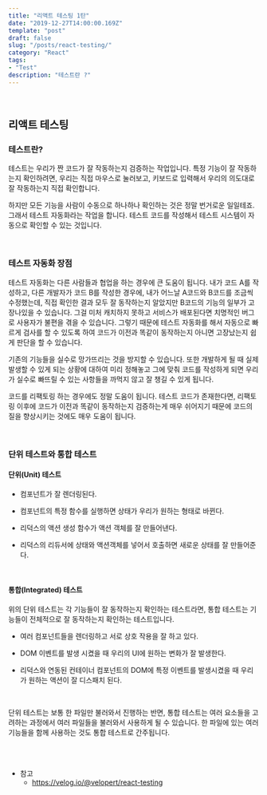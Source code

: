```yaml
---
title: "리액트 테스팅 1탄"
date: "2019-12-27T14:00:00.169Z"
template: "post"
draft: false
slug: "/posts/react-testing/"
category: "React"
tags:
- "Test"
description: "테스트란 ?"
---
```


<br>

## 리액트 테스팅

### 테스트란?

테스트는 우리가 짠 코드가 잘 작동하는지 검증하는 작업입니다. 특정 기능이 잘 작동하는지 확인하려면, 우리는 직접 마우스로 눌러보고, 키보드로 입력해서 우리의 의도대로 잘 작동하는지 직접 확인합니다.

하지만 모든 기능을 사람이 수동으로 하나하나 확인하는 것은 정말 번거로운 일일테죠. 그래서 테스트 자동화라는 작업을 합니다. 테스트 코드를 작성해서 테스트 시스템이 자동으로 확인할 수 있는 것입니다.

<br>

### 테스트 자동화 장점

테스트 자동화는 다른 사람들과 협업을 하는 경우에 큰 도움이 됩니다.
내가 코드 A를 작성하고, 다른 개발자가 코드 B를 작성한 경우에, 내가 어느날 A코드와 B코드를 조금씩 수정했는데, 직접 확인한 결과 모두 잘 동작하는지 알았지만 B코드의 기능의 일부가 고장나있을 수 있습니다. 그걸 미처 캐치하지 못하고 서비스가 배포된다면 치명적인 버그로 사용자가 불편을 겪을 수 있습니다. 그렇기 때문에 테스트 자동화를 해서 자동으로 빠르게 검사를 할 수 있도록 하여 코드가 이전과 똑같이 동작하는지 아니면 고장났는지 쉽게 판단을 할 수 있습니다.

기존의 기능들을 실수로 망가뜨리는 것을 방지할 수 있습니다. 또한 개발하게 될 때 실제 발생할 수 있게 되는 상황에 대하여 미리 정해놓고 그에 맞춰 코드를 작성하게 되면 우리가 실수로 빠뜨릴 수 있는 사항들을 까먹지 않고 잘 챙길 수 있게 됩니다.

코드를 리팩토링 하는 경우에도 정말 도움이 됩니다. 테스트 코드가 존재한다면, 리팩토링 이후에 코드가 이전과 똑같이 동작하는지 검증하는게 매우 쉬어지기 때문에 코드의 질을 향상시키는 것에도 매우 도움이 됩니다.

<br>

### 단위 테스트와 통합 테스트

#### 단위(Unit) 테스트

- 컴포넌트가 잘 렌더링된다.

- 컴포넌트의 특정 함수를 실행하면 상태가 우리가 원하는 형태로 바뀐다.

- 리덕스의 액션 생성 함수가 액션 객체를 잘 만들어낸다.

- 리덕스의 리듀서에 상태와 액션객체를 넣어서 호출하면 새로운 상태를 잘 만들어준다.

<br>

#### 통합(Integrated) 테스트

위의 단위 테스트는 각 기능들이 잘 동작하는지 확인하는 테스트라면, 통합 테스트는 기능들이 전체적으로 잘 동작하는지 확인하는 테스트입니다.

- 여러 컴포넌트들을 렌더링하고 서로 상호 작용을 잘 하고 있다.

- DOM 이벤트를 발생 시켰을 때 우리의 UI에 원하는 변화가 잘 발생한다.

- 리덕스와 연동된 컨테이너 컴포넌트의 DOM에 특정 이벤트를 발생시켰을 때 우리가 원하는 액션이 잘 디스패치 된다.

<br>

단위 테스트는 보통 한 파일만 불러와서 진행하는 반면, 통합 테스트는 여러 요소들을 고려하는 과정에서 여러 파일들을 불러와서 사용하게 될 수 있습니다. 한 파일에 있는 여러 기능들을 함께 사용하는 것도 통합 테스트로 간주됩니다.

<br>
<br>

- 참고
  - https://velog.io/@velopert/react-testing

